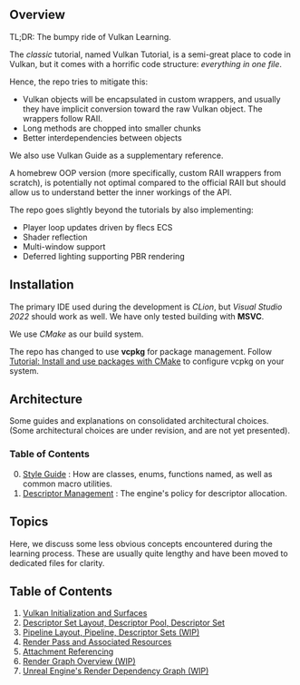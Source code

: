 ## Overview

TL;DR: The bumpy ride of Vulkan Learning.

The *classic* tutorial, named Vulkan Tutorial, is a semi-great place to code in Vulkan, but it comes with a horrific code structure: *everything in one file*.

Hence, the repo tries to mitigate this:

- Vulkan objects will be encapsulated in custom wrappers, and usually they have implicit conversion toward the raw Vulkan object. The wrappers follow RAII.
- Long methods are chopped into smaller chunks
- Better interdependencies between objects

We also use Vulkan Guide as a supplementary reference.

A homebrew OOP version (more specifically, custom RAII wrappers from scratch), is potentially not optimal compared to the official RAII but should allow us to understand better the inner workings of the API.

The repo goes slightly beyond the tutorials by also implementing:

- Player loop updates driven by flecs ECS
- Shader reflection
- Multi-window support
- Deferred lighting supporting PBR rendering


## Installation

The primary IDE used during the development is *CLion*, but *Visual Studio 2022* should work as well. We have only tested building with **MSVC**.

We use *CMake* as our build system.

The repo has changed to use **vcpkg** for package management. Follow [Tutorial: Install and use packages with CMake](https://learn.microsoft.com/en-us/vcpkg/get_started/get-started?pivots=shell-powershell) to configure vcpkg on your system.

## Architecture

Some guides and explanations on consolidated architectural choices. (Some architectural choices are under revision, and are not yet presented).

### Table of Contents

0.  [Style Guide](documentations/engine/Style-Guide.md) : How are classes, enums, functions named, as well as common macro utilities.
1.  [Descriptor Management](documentations/engine/Descriptor-Management.md) : The engine's policy for descriptor allocation.

## Topics

Here, we discuss some less obvious concepts encountered during the learning process. These are usually quite lengthy and have been moved to dedicated files for clarity.

## Table of Contents

1.  [Vulkan Initialization and Surfaces](documentations/articles/Vulkan-Surfaces-and-Init.md)
2.  [Descriptor Set Layout, Descriptor Pool, Descriptor Set](documentations/articles/Descriptor-Management.md)
3.  [Pipeline Layout, Pipeline, Descriptor Sets  (WIP)](documentations/articles/Pipeline-Management.md)
4.  [Render Pass and Associated Resources](documentations/articles/RenderPass-Resource-Management)
5.  [Attachment Referencing](documentations/articles/Attachment-Referencing.md)
6.  [Render Graph Overview (WIP)](documentations/articles/Granite-Render-Graph.md)
7.  [Unreal Engine's Render Dependency Graph (WIP)](documentations/articles/UnrealEngine-RDG.md)


